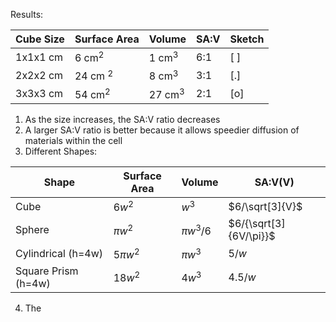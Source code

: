 Results:

| Cube Size | Surface Area | Volume    | SA:V | Sketch |
| --------- | ------------ | --------- | ---- | ------ |
| 1x1x1 cm  | 6 cm$^2$     | 1 cm$^3$  | 6:1  | \[ \]  |
| 2x2x2 cm  | 24 cm $^2$   | 8 cm$^3$  | 3:1  | \[.\]  |
| 3x3x3 cm  | 54 cm$^2$    | 27 cm$^3$ | 2:1  | \[o\]  |

1. As the size increases, the SA:V ratio decreases
2. A larger SA:V ratio is better because it allows speedier diffusion of materials within the cell
3. Different Shapes:

| Shape               | Surface Area | Volume      | SA:V(V)                |
| ------------------- | ------------ | ----------- | ---------------------- |
| Cube                | $6w^2$       | $w^3$       | $6/\sqrt[3]{V}$        |
| Sphere              | $\pi w^2$    | $\pi w^3/6$ | $6/{\sqrt[3]{6V/\pi}}$ |
| Cylindrical (h=4w)  | $5\pi w^2$   | $\pi w^3$   | $5/w$                  |
| Square Prism (h=4w) | $18w^2$      | $4w^3$      | $4.5/w$                |

4. The 